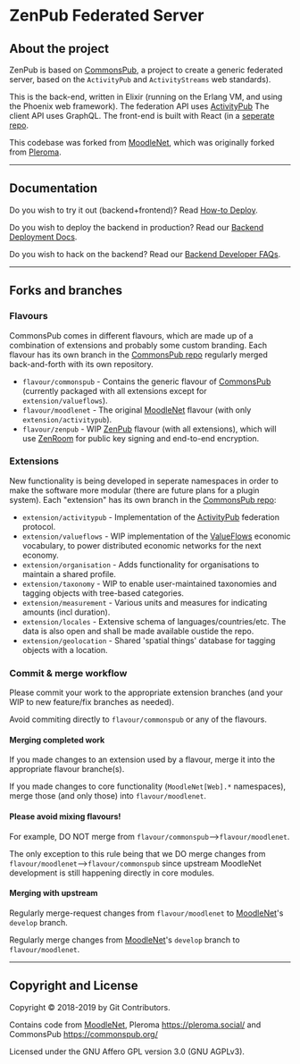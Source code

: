 # ZenPub Federated Server 

## About the project
ZenPub is based on [CommonsPub](http://commonspub.org), a project to create a generic federated server, based on the `ActivityPub` and `ActivityStreams` web standards). 

This is the back-end, written in Elixir (running on the Erlang VM, and using the Phoenix web framework). 
The federation API uses [ActivityPub](http://activitypub.rocks/) 
The client API uses GraphQL. 
The front-end is built with React (in a [seperate repo](https://gitlab.com/CommonsPub/Client).

This codebase was forked from [MoodleNet](http://moodle.net/), which was originally forked from [Pleroma](https://git.pleroma.social/pleroma/pleroma).

---

## Documentation 

Do you wish to try it out (backend+frontend)? Read [How-to Deploy](https://gitlab.com/CommonsPub/Client/-/blob/flavour/commonspub/README.md#deploying).

Do you wish to deploy the backend in production? Read our [Backend Deployment Docs](https://gitlab.com/CommonsPub/Server/blob/flavour/commonspub/DEPLOY.md).

Do you wish to hack on the backend? Read our [Backend Developer FAQs](https://gitlab.com/CommonsPub/Server/blob/flavour/commonspub/HACKING.md).

---

## Forks and branches

### Flavours 

CommonsPub comes in different flavours, which are made up of a combination of extensions and probably some custom branding. Each flavour has its own branch in the [CommonsPub repo](https://gitlab.com/CommonsPub/Server) regularly merged back-and-forth with its own repository.

- `flavour/commonspub` - Contains the generic flavour of [CommonsPub](http://commonspub.org) (currently packaged with all extensions except for `extension/valueflows`). 
- `flavour/moodlenet` - The original [MoodleNet](https://gitlab.com/moodlenet/backend) flavour (with only  `extension/activitypub`). 
- `flavour/zenpub` - WIP [ZenPub](https://github.com/dyne/zenpub/) flavour (with all extensions), which will use [ZenRoom](https://zenroom.org/) for public key signing and end-to-end encryption.

### Extensions

New functionality is being developed in seperate namespaces in order to make the software more modular (there are future plans for a plugin system). Each "extension" has its own branch in the [CommonsPub repo](https://gitlab.com/CommonsPub/Server):

- `extension/activitypub` - Implementation of the [ActivityPub](http://activitypub.rocks/) federation protocol.
- `extension/valueflows` - WIP implementation of the [ValueFlows](https://valueflo.ws/) economic vocabulary, to power distributed economic networks for the next economy.
- `extension/organisation` - Adds functionality for organisations to maintain a shared profile.
- `extension/taxonomy` - WIP to enable user-maintained taxonomies and tagging objects with tree-based categories. 
- `extension/measurement` - Various units and measures for indicating amounts (incl duration).
- `extension/locales` - Extensive schema of languages/countries/etc. The data is also open and shall be made available oustide the repo.
- `extension/geolocation` - Shared 'spatial things' database for tagging objects with a location.

### Commit & merge workflow

Please commit your work to the appropriate extension branches (and your WIP to new feature/fix branches as needed). 

Avoid commiting directly to `flavour/commonspub` or any of the flavours. 

#### Merging completed work

If you made changes to an extension used by a flavour, merge it into the appropriate flavour branche(s).

If you made changes to core functionality (`MoodleNet[Web].*` namespaces), merge those (and only those) into `flavour/moodlenet`.

#### Please **avoid mixing flavours!** 

For example, DO NOT merge from `flavour/commonspub`-->`flavour/moodlenet`. 

The only exception to this rule being that we DO merge changes from `flavour/moodlenet`-->`flavour/commonspub` since upstream MoodleNet development is still happening directly in core modules.

#### Merging with upstream 

Regularly merge-request changes from `flavour/moodlenet` to [MoodleNet](https://gitlab.com/moodlenet/backend)'s `develop` branch.

Regularly merge changes from [MoodleNet](https://gitlab.com/moodlenet/backend)'s `develop` branch to `flavour/moodlenet`.


---

## Copyright and License

Copyright © 2018-2019 by Git Contributors.

Contains code from [MoodleNet](http://moodle.net/), Pleroma <https://pleroma.social/> and CommonsPub <https://commonspub.org/>

Licensed under the GNU Affero GPL version 3.0 (GNU AGPLv3).

